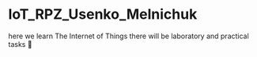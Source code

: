 # IoT_RPZ_Usenko_Melnichuk
here we learn The Internet of Things
there will be laboratory and practical tasks 🤩
